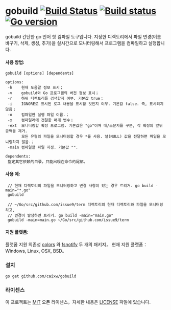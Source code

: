 gobuild
[![Build Status](https://travis-ci.org/caixw/gobuild.svg?branch=master)](https://travis-ci.org/caixw/gobuild)
[![Build status](https://ci.appveyor.com/api/projects/status/9ux7lbx30k6n5xlr?svg=true)](https://ci.appveyor.com/project/caixw/gobuild)
[![Go version](https://img.shields.io/badge/Go-1.11-brightgreen.svg?style=flat)](https://golang.org) 
======

gobuild 간단한 go 언어 핫 컴파일 도구입니다.
지정한 디렉토리에서 파일 변경(이름 바꾸기, 삭제, 생성, 추가)을 실시간으로 모니터링해서 프로그램을 컴파일하고 실행합니다.


#### 사용 방법:
```shell
gobuild [options] [dependents]

options:
 -h    현재 도움말 정보 표시；
 -v    gobuild와 Go 프로그램의 버전 정보 표시；
 -r    하위 디렉토리를 검색할지 여부. 기본값 true；
 -i    IGNORE로 표시된 로그 내용을 표시할 것인지 여부. 기본값 false. 즉, 표시되지 않음；
 -o    컴파일한 실행 파일 이름.；
 -x    컴파일러에 전달한 매개 변수；
 -ext  모니터링할 확장 프로그램. 기본값은 "go"이며 대/소문자를 구분, 각 확장의 앞뒤 공백을 제거.
       모든 유형의 파일을 모니터링할 경우 *를 사용. 널(NULL) 값을 전달하면 파일을 모니링하지 않음.；
 -main 컴파일할 파일 지정. 기본값 "".

dependents:
 指定其它依赖的目录，只能出现在命令的尾部。
```


#### 사용 예:
```shell
 // 현재 디렉토리의 파일을 모니터링하고 변경 사항이 있는 경우 트리거. go build -main="*.go"
 gobuild

 // ~/Go/src/github.com/issue9/term 디렉토리의 현재 디렉토리와 파일을 모니터링 하고,
 // 변경이 발생하면 트리거. go build -main="main.go"
 gobuild -main=main.go ~/Go/src/github.com/issue9/term
```


#### 지원 플랫폼:

플랫폼 지원 의존성 [colors](https://github.com/issue9/term) 와 [fsnotify](https://gopkg.in/fsnotify.v1) 두 개의 패키지，
현재 지원 플랫폼：Windows, Linux, OSX, BSD。


### 설치

```shell
go get github.com/caixw/gobuild
```


### 라이센스

이 프로젝트는 [MIT](https://opensource.org/licenses/MIT) 오픈 라이센스，자세한 내용은 [LICENSE](LICENSE) 파일에 있습니다.
